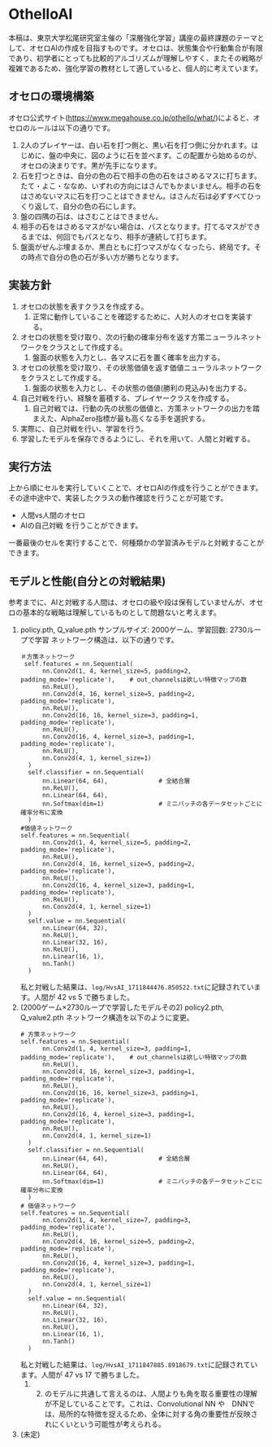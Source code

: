 # OthelloAI

本稿は、東京大学松尾研究室主催の「深層強化学習」講座の最終課題のテーマとして、オセロAIの作成を目指すものです。オセロは、状態集合や行動集合が有限であり、初学者にとっても比較的アルゴリズムが理解しやすく、またその戦略が複雑であるため、強化学習の教材として適していると、個人的に考えています。

## オセロの環境構築

オセロ公式サイト(https://www.megahouse.co.jp/othello/what/)によると、オセロのルールは以下の通りです。
1. 2人のプレイヤーは、白い石を打つ側と、黒い石を打つ側に分かれます。はじめに、盤の中央に、図のように石を並べます。この配置から始めるのが、オセロの決まりです。黒が先手になります。
2. 石を打つときは、自分の色の石で相手の色の石をはさめるマスに打ちます。たて・よこ・ななめ、いずれの方向にはさんでもかまいません。相手の石をはさめないマスに石を打つことはできません。はさんだ石は必ずすべてひっくり返して、自分の色の石にします。
3. 盤の四隅の石は、はさむことはできません。
4. 相手の石をはさめるマスがない場合は、パスとなります。打てるマスができるまでは、何回でもパスとなり、相手が連続して打ちます。
5. 盤面がぜんぶ埋まるか、黒白ともに打つマスがなくなったら、終局です。その時点で自分の色の石が多い方が勝ちとなります。

## 実装方針

1. オセロの状態を表すクラスを作成する。
   1. 正常に動作していることを確認するために、人対人のオセロを実装する。
2. オセロの状態を受け取り、次の行動の確率分布を返す方策ニューラルネットワークをクラスとして作成する。
   1. 盤面の状態を入力とし、各マスに石を置く確率を出力する。
3. オセロの状態を受け取り、その状態価値を返す価値ニューラルネットワークをクラスとして作成する。
   1. 盤面の状態を入力とし、その状態の価値(勝利の見込み)を出力する。
4. 自己対戦を行い、経験を蓄積する、プレイヤークラスを作成する。
   1. 自己対戦では、行動の先の状態の価値と、方策ネットワークの出力を踏まえた、AlphaZero指標が最も高くなる手を選択する。
5. 実際に、自己対戦を行い、学習を行う。
6. 学習したモデルを保存できるようにし、それを用いて、人間と対戦する。

## 実行方法

上から順にセルを実行していくことで、オセロAIの作成を行うことができます。
その途中途中で、実装したクラスの動作確認を行うことが可能です。
- 人間vs人間のオセロ
- AIの自己対戦
を行うことができます。

一番最後のセルを実行することで、何種類かの学習済みモデルと対戦することができます。

## モデルと性能(自分との対戦結果)

参考までに、AIと対戦する人間は、オセロの級や段は保有していませんが、オセロの基本的な戦略は理解しているものとして問題ないと考えます。
1. policy.pth, Q_value.pth
   サンプルサイズ: 2000ゲーム、学習回数: 2730ループで学習
   ネットワーク構造は、以下の通りです。
   ```
   ＃方策ネットワーク
    self.features = nn.Sequential(
         nn.Conv2d(1, 4, kernel_size=5, padding=2, padding_mode='replicate'),    # out_channelsは欲しい特徴マップの数
         nn.ReLU(),
         nn.Conv2d(4, 16, kernel_size=5, padding=2, padding_mode='replicate'),
         nn.ReLU(),
         nn.Conv2d(16, 16, kernel_size=3, padding=1, padding_mode='replicate'),
         nn.ReLU(),
         nn.Conv2d(16, 4, kernel_size=3, padding=1, padding_mode='replicate'),
         nn.ReLU(),
         nn.Conv2d(4, 1, kernel_size=1)
     )
     self.classifier = nn.Sequential(
         nn.Linear(64, 64),              # 全結合層
         nn.ReLU(),
         nn.Linear(64, 64),
         nn.Softmax(dim=1)               # ミニバッチの各データセットごとに確率分布に変換
     )
   #価値ネットワーク
   self.features = nn.Sequential(
         nn.Conv2d(1, 4, kernel_size=5, padding=2, padding_mode='replicate'),
         nn.ReLU(),
         nn.Conv2d(4, 16, kernel_size=5, padding=2, padding_mode='replicate'),
         nn.ReLU(),
         nn.Conv2d(16, 4, kernel_size=3, padding=1, padding_mode='replicate'),
         nn.ReLU(),
         nn.Conv2d(4, 1, kernel_size=1)
     )
     self.value = nn.Sequential(
         nn.Linear(64, 32),
         nn.ReLU(),
         nn.Linear(32, 16),
         nn.ReLU(),
         nn.Linear(16, 1),
         nn.Tanh()
     )
   ```
   私と対戦した結果は、```log/HvsAI_1711844476.850522.txt```に記録されています。人間が 42 vs 5 で勝ちました。
2. (2000ゲーム×2730ループで学習したモデルその2) policy2.pth, Q_value2.pth
   ネットワーク構造を以下のように変更。
   ```
   # 方策ネットワーク
   self.features = nn.Sequential(
         nn.Conv2d(1, 4, kernel_size=3, padding=1, padding_mode='replicate'),    # out_channelsは欲しい特徴マップの数
         nn.ReLU(),
         nn.Conv2d(4, 16, kernel_size=3, padding=1, padding_mode='replicate'),
         nn.ReLU(),
         nn.Conv2d(16, 16, kernel_size=3, padding=1, padding_mode='replicate'),
         nn.ReLU(),
         nn.Conv2d(16, 4, kernel_size=3, padding=1, padding_mode='replicate'),
         nn.ReLU(),
         nn.Conv2d(4, 1, kernel_size=1)
     )
     self.classifier = nn.Sequential(
         nn.Linear(64, 64),              # 全結合層
         nn.ReLU(),
         nn.Linear(64, 64),
         nn.Softmax(dim=1)               # ミニバッチの各データセットごとに確率分布に変換
     )
   # 価値ネットワーク
   self.features = nn.Sequential(
         nn.Conv2d(1, 4, kernel_size=7, padding=3, padding_mode='replicate'),
         nn.ReLU(),
         nn.Conv2d(4, 16, kernel_size=5, padding=2, padding_mode='replicate'),
         nn.ReLU(),
         nn.Conv2d(16, 4, kernel_size=3, padding=1, padding_mode='replicate'),
         nn.ReLU(),
         nn.Conv2d(4, 1, kernel_size=1)
     )
     self.value = nn.Sequential(
         nn.Linear(64, 32),
         nn.ReLU(),
         nn.Linear(32, 16),
         nn.ReLU(),
         nn.Linear(16, 1),
         nn.Tanh()
     )
   ```
   私と対戦した結果は、```log/HvsAI_1711847885.8918679.txt```に記録されています。人間が 47 vs 17 で勝ちました。
   1. 2. のモデルに共通して言えるのは、人間よりも角を取る重要性の理解が不足していることです。これは、Convolutional NN や　DNNでは、局所的な特徴を捉えるため、全体に対する角の重要性が反映されにくいという可能性が考えられる。
3. (未定)